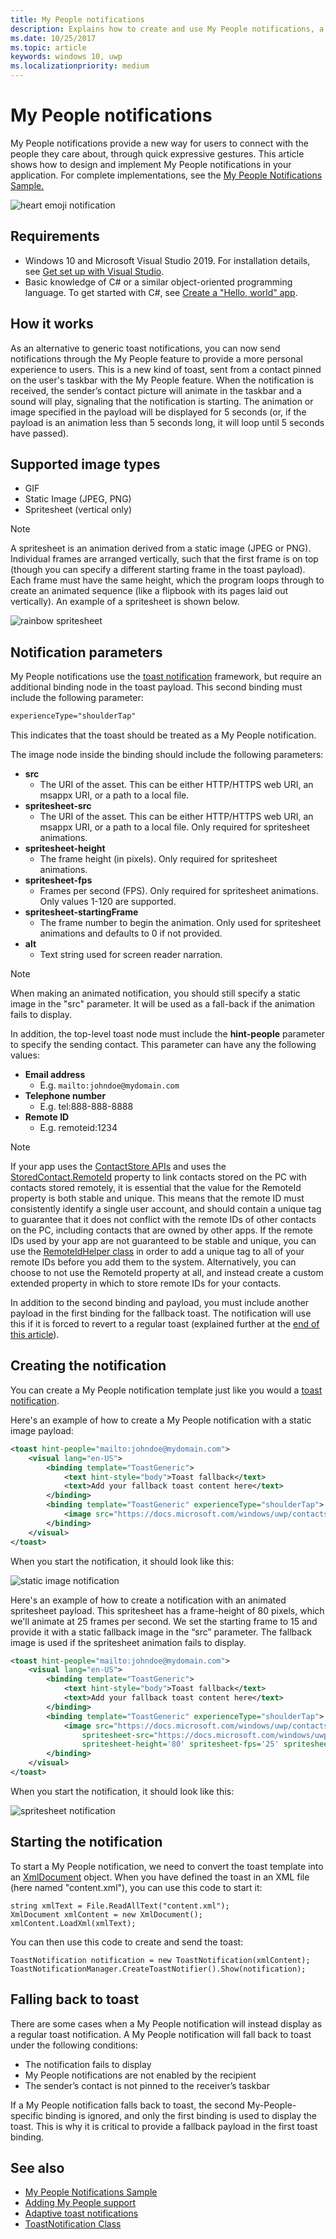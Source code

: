 ```yaml
---
title: My People notifications
description: Explains how to create and use My People notifications, a new kind of toast.
ms.date: 10/25/2017
ms.topic: article
keywords: windows 10, uwp
ms.localizationpriority: medium
---
```

# My People notifications

My People notifications provide a new way for users to connect with the people they care about, through quick expressive gestures. This article shows how to design and implement My People notifications in your application. For complete implementations, see the [My People Notifications Sample.](https://github.com/Microsoft/Windows-universal-samples/tree/dev/Samples/MyPeopleNotifications)

![heart emoji notification](images/heart-emoji-notification-small.gif)

## Requirements

+ Windows 10 and Microsoft Visual Studio 2019. For installation details, see [Get set up with Visual Studio](https://docs.microsoft.com/windows/uwp/get-started/get-set-up).
+ Basic knowledge of C# or a similar object-oriented programming language. To get started with C#, see [Create a "Hello, world" app](https://docs.microsoft.com/windows/uwp/get-started/create-a-hello-world-app-xaml-universal).

## How it works

As an alternative to generic toast notifications, you can now send notifications through the My People feature to provide a more personal experience to users. This is a new kind of toast, sent from a contact pinned on the user's taskbar with the My People feature. When the notification is received, the sender’s contact picture will animate in the taskbar and a sound will play, signaling that the notification is starting. The animation or image specified in the payload will be displayed for 5 seconds (or, if the payload is an animation less than 5 seconds long, it will loop until 5 seconds have passed).

## Supported image types

+ GIF
+ Static Image (JPEG, PNG)
+ Spritesheet (vertical only)

> [!NOTE]
> A spritesheet is an animation derived from a static image (JPEG or PNG). Individual frames are arranged vertically, such that the first frame is on top (though you can specify a different starting frame in the toast payload). Each frame must have the same height, which the program loops through to create an animated sequence (like a flipbook with its pages laid out vertically). An example of a spritesheet is shown below.

![rainbow spritesheet](images/shoulder-tap-rainbow-spritesheet.png)

## Notification parameters
My People notifications use the [toast notification](../design/shell/tiles-and-notifications/adaptive-interactive-toasts.md) framework, but require an additional binding node in the toast payload. This second binding must include the following parameter:

```xml
experienceType="shoulderTap"
```

This indicates that the toast should be treated as a My People notification.

The image node inside the binding should include the following parameters:

+ **src**
    + The URI of the asset. This can be either HTTP/HTTPS web URI, an msappx URI, or a path to a local file.
+ **spritesheet-src**
    + The URI of the asset. This can be either HTTP/HTTPS web URI, an msappx URI, or a path to a local file. Only required for spritesheet animations.
+ **spritesheet-height**
    + The frame height (in pixels). Only required for spritesheet animations.
+ **spritesheet-fps**
    + Frames per second (FPS). Only required for spritesheet animations. Only values 1-120 are supported.
+ **spritesheet-startingFrame**
    + The frame number to begin the animation. Only used for spritesheet animations and defaults to 0 if not provided.
+ **alt**
    + Text string used for screen reader narration.

> [!NOTE]
> When making an animated notification, you should still specify a static image in the "src" parameter. It will be used as a fall-back if the animation fails to display.

In addition, the top-level toast node must include the **hint-people** parameter to specify the sending contact. This parameter can have any the following values:

+ **Email address** 
    + E.g. ` mailto:johndoe@mydomain.com `
+ **Telephone number** 
    + E.g. tel:888-888-8888
+ **Remote ID** 
    + E.g. remoteid:1234

> [!NOTE]
> If your app uses the [ContactStore APIs](https://docs.microsoft.com/uwp/api/windows.applicationmodel.contacts.contactstore) and uses the [StoredContact.RemoteId](https://docs.microsoft.com/uwp/api/Windows.Phone.PersonalInformation.StoredContact.RemoteId) property to link contacts stored on the PC with contacts stored remotely, it is essential that the value for the RemoteId property is both stable and unique. This means that the remote ID must consistently identify a single user account, and should contain a unique tag to guarantee that it does not conflict with the remote IDs of other contacts on the PC, including contacts that are owned by other apps.
> If the remote IDs used by your app are not guaranteed to be stable and unique, you can use the [RemoteIdHelper class](https://docs.microsoft.com/previous-versions/windows/apps/jj207024(v=vs.105)#BKMK_UsingtheRemoteIdHelperclass) in order to add a unique tag to all of your remote IDs before you add them to the system. Alternatively, you can choose to not use the RemoteId property at all, and instead create a custom extended property in which to store remote IDs for your contacts.

In addition to the second binding and payload, you must include another payload in the first binding for the fallback toast. The notification will use this if it is forced to revert to a regular toast (explained further at the [end of this article](/windows/uwp/contacts-and-calendar/my-people-notifications#falling-back-to-toast)).

## Creating the notification
You can create a My People notification template just like you would a [toast notification](../design/shell/tiles-and-notifications/adaptive-interactive-toasts.md).

Here's an example of how to create a My People notification with a static image payload:

```xml
<toast hint-people="mailto:johndoe@mydomain.com">
    <visual lang="en-US">
        <binding template="ToastGeneric">
            <text hint-style="body">Toast fallback</text>
            <text>Add your fallback toast content here</text>
        </binding>
        <binding template="ToastGeneric" experienceType="shoulderTap">
            <image src="https://docs.microsoft.com/windows/uwp/contacts-and-calendar/images/shoulder-tap-static-payload.png"/>
        </binding>
    </visual>
</toast>
```

When you start the notification, it should look like this:

![static image notification](images/static-image-notification-small.gif)

Here's an example of how to create a notification with an animated spritesheet payload. This spritesheet has a frame-height of 80 pixels, which we'll animate at 25 frames per second. We set the starting frame to 15 and provide it with a static fallback image in the “src” parameter. The fallback image is used if the spritesheet animation fails to display.

```xml
<toast hint-people="mailto:johndoe@mydomain.com">
    <visual lang="en-US">
        <binding template="ToastGeneric">
            <text hint-style="body">Toast fallback</text>
            <text>Add your fallback toast content here</text>
        </binding>
        <binding template="ToastGeneric" experienceType="shoulderTap">
            <image src="https://docs.microsoft.com/windows/uwp/contacts-and-calendar/images/shoulder-tap-pizza-static.png"
                spritesheet-src="https://docs.microsoft.com/windows/uwp/contacts-and-calendar/images/shoulder-tap-pizza-spritesheet.png"
                spritesheet-height='80' spritesheet-fps='25' spritesheet-startingFrame='15'/>
        </binding>
    </visual>
</toast>
```

When you start the notification, it should look like this:

![spritesheet notification](images/pizza-notification-small.gif)

## Starting the notification
To start a My People notification, we need to convert the toast template into an [XmlDocument](https://docs.microsoft.com/uwp/api/windows.data.xml.dom.xmldocument) object. When you have defined the toast in an XML file (here named "content.xml"), you can use this code to start it:

```CSharp
string xmlText = File.ReadAllText("content.xml");
XmlDocument xmlContent = new XmlDocument();
xmlContent.LoadXml(xmlText);
```

You can then use this code to create and send the toast:

```CSharp
ToastNotification notification = new ToastNotification(xmlContent);
ToastNotificationManager.CreateToastNotifier().Show(notification);
```

## Falling back to toast
There are some cases when a My People notification will instead display as a regular toast notification. A My People notification will fall back to toast under the following conditions:

+ The notification fails to display
+ My People notifications are not enabled by the recipient
+ The sender’s contact is not pinned to the receiver’s taskbar

If a My People notification falls back to toast, the second My-People-specific binding is ignored, and only the first binding is used to display the toast. This is why it is critical to provide a fallback payload in the first toast binding.

## See also
+ [My People Notifications Sample](https://github.com/Microsoft/Windows-universal-samples/tree/dev/Samples/MyPeopleNotifications)
+ [Adding My People support](my-people-support.md)
+ [Adaptive toast notifications](../design/shell/tiles-and-notifications/adaptive-interactive-toasts.md)
+ [ToastNotification Class](https://docs.microsoft.com/uwp/api/windows.ui.notifications.toastnotification)
